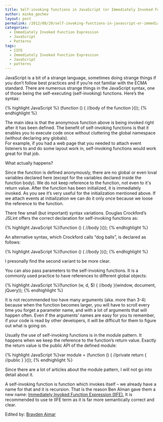 ```yaml
---
title: Self-invoking functions in JavaScript (or Immediately Invoked Function Expressions)
author: minko_gechev
layout: post
permalink: /2012/08/29/self-invoking-functions-in-javascript-or-immediately-invoked-function-expression/
categories:
  - Immediately Invoked Function Expression
  - JavaScript
  - Patterns
tags:
  - IIFE
  - Immediately Invoked Function Expression
  - JavaScript
  - patterns
---
```

JavaScript is a bit of a strange language, sometimes doing strange things if you don&#8217;t follow best practices and if you&#8217;re not familiar with the ECMA standard. There are numerous strange things in the JavaScript syntax, one of those being the self-executing (self-invoking) functions. Here&#8217;s the syntax:

{% highlight JavaScript %}
(function () {
    //body of the function
}());
{% endhighlight %}

The main idea is that the anonymous function above is being invoked right after it has been defined. The benefit of self-invoking functions is that it enables you to execute code once without cluttering the global namespace (without declaring any globals).  
For example, if you had a web page that you needed to attach event listeners to and do some layout work in, self-invoking functions would work great for that job.

What actually happens?

Since the function is defined anonymously, there are no global or even loval variables declared here (except for the variables declared inside the function body). We do not keep reference to the function, not even to it's return value. After the function has been initialized, it is immediately invoked.
As you see it&#8217;s very useful for the initialization mentioned above. If we attach events at initialization we can do it only once because we loose the reference to the function.

There few small (but important) syntax variations. Douglas Crockford&#8217;s JSLint offers the correct declaration for self-invoking functions as:

{% highlight JavaScript %}(function () {
    //body
}());
{% endhighlight %}

An alternative syntax, which Crockford calls &#8220;dog balls&#8221;, is declared as follows:

{% highlight JavaScript %}(function () {
    //body
})();
{% endhighlight %}

I presonally find the second variant to be more clear.

You can also pass parameters to the self-invoking functions. It is a commonly used practice to have references to different global objects:

{% highlight JavaScript %}(function (w, d, $) {
   //body
}(window, document, jQuery));
{% endhighlight %}

It is not recommended too have many arguments (aka. more than 3-4) because when the function becomes larger, you will have to scroll every time you forget a parameter name, and with a lot of arguments that will happen often. Even if the arguments&#8217; names are easy for you to remember, if your code is read by other developers, it will be difficult for them to figure out what is going on.

Usually the use of self-invoking functions is in the module pattern. It happens when we keep the reference to the function&#8217;s return value. Exactly the return value is the public API of the defined module:

{% highlight JavaScript %}var module = (function () {
    //private
    return {
    //public
    }
}());
{% endhighlight %}

Since there are a lot of articles about the module pattern, I will not go into detail about it.

A self-invoking function is function which invokes itself &#8211; we already have a name for that and it is recursion. That is the reason Ben Alman gave them a new name: [Immediately Invoked Function Expression (IIFE).][1] It is recommended to use te IIFE term as it is far more semantically correct and clear.

Edited by: [Brayden Aimar][2]

 [1]: http://benalman.com/news/2010/11/immediately-invoked-function-expression/
 [2]: https://github.com/braydenaimar
